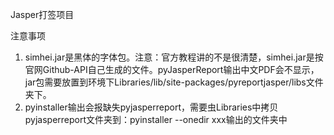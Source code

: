 Jasper打签项目

   注意事项

1.   simhei.jar是黑体的字体包。注意：官方教程讲的不是很清楚，simhei.jar是按官网Github-API自己生成的文件。pyJasperReport输出中文PDF会不显示，jar包需要放置到环境下Libraries/lib/site-packages/pyreportjasper/libs文件夹下。
2.   pyinstaller输出会报缺失pyjasperreport，需要虫Libraries中拷贝pyjasperreport文件夹到：pyinstaller --onedir xxx输出的文件夹中